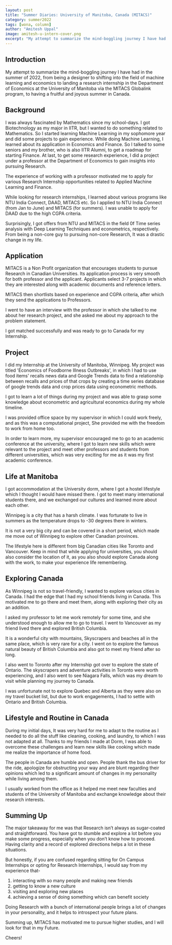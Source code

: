```yaml
---
layout: post
title: "Summer Diaries: University of Manitoba, Canada (MITACS)"
category: summer2022
tags: [wona, column]
author: "Amitesh Uppal"
image: amitesh-u-intern-cover.png
excerpt: "My attempt to summarize the mind-boggling journey I have had in the summer of 2022, from being a designer to shifting into the field of machine learning and economics to landing a research internship at the University of Manitoba via MITACS Globalink."
---
```


## Introduction

My attempt to summarize the mind-boggling journey I have had in the summer of 2022, from being a designer to shifting into the field of machine learning and economics to landing a research internship in the Department of Economics at the University of Manitoba via the MITACS Globalink program, to having a fruitful and joyous summer in Canada.

## Background

I was always fascinated by Mathematics since my school-days. I got Biotechnology as my major in IITR, but I wanted to do something related to Mathematics. So I started learning Machine Learning in my sophomore year and did some projects to gain experience. While doing Machine Learning, I learned about its application in Economics and Finance. So I talked to some seniors and my brother, who is also IITR Alumni, to get a roadmap for starting Finance. At last, to get some research experience, I did a project under a professor at the Department of Economics to gain insights into pursuing Research.

The experience of working with a professor motivated me to apply for various Research Internship opportunities related to Applied Machine Learning and Finance.

While looking for research internships, I learned about various programs like NTU India Connect, DAAD, MITACS etc. So I applied to NTU India Connect (from Jan to June) and MITACS (for summers). I was unable to apply for DAAD due to the high CGPA criteria.

Surprisingly, I got offers from NTU and MITACS in the field 0f Time series analysis with Deep Learning Techniques and econometrics, respectively. From being a non-core guy to pursuing non-core Research, It was a drastic change in my life.

## Application

MITACS is a Non Profit organization that encourages students to pursue Research in Canadian Universities. Its application process is very smooth for both professor and the applicant. Applicants select 3-7 projects in which they are interested along with academic documents and reference letters. 

MITACS then shortlists based on experience and CGPA criteria, after which they send the applications to Professors.

I went to have an interview with the professor in which she talked to me about her research project, and she asked me about my approach to the problem statement.

I got matched successfully and was ready to go to Canada for my Internship.

## Project

I did my Internship at the University of Manitoba, Winnipeg. My project was titled 'Economics of Foodborne Illness Outbreaks', in which I had to use food items' recalls news data and Google Trends data to find a relationship between recalls and prices of that crops by creating a time series database of google trends data and crop prices data using econometric methods.

I got to learn a lot of things during my project and was able to grasp some knowledge about econometric and agricultural economics during my whole timeline.

I was provided office space by my supervisor in which I could work freely, and as this was a computational project, She provided me with the freedom to work from home too.

In order to learn more, my supervisor encouraged me to go to an academic conference at the university, where I got to learn new skills which were relevant to the project and meet other professors and students from different universities, which was very exciting for me as it was my first academic conference.

## Life at Manitoba

I got accommodation at the University dorm, where I got a hostel lifestyle which I thought I would have missed there. I got to meet many international students there, and we exchanged our cultures and learned more about each other.

Winnipeg is a city that has a harsh climate. I was fortunate to live in summers as the temperature drops to -30 degrees there in winters. 

It is not a very big city and can be covered in a short period, which made me move out of Winnipeg to explore other Canadian provinces.

The lifestyle here is different from big Canadian cities like Toronto and Vancouver. Keep in mind that while applying for universities, you should also consider the location of it, as you also should explore Canada along with the work, to make your experience life remembering.

## Exploring Canada

As Winnipeg is not so travel-friendly, I wanted to explore various cities in Canada. I had the edge that I had my school friends living in Canada. This motivated me to go there and meet them, along with exploring their city as an addition.

I asked my professor to let me work remotely for some time, and she understood enough to allow me to go to travel. I went to Vancouver as my friend lived there and explored British Columbia.

It is a wonderful city with mountains, Skyscrapers and beaches all in the same place, which is very rare for a city. I went on to explore the famous natural beauty of British Columbia and also got to meet my friend after so long.

I also went to Toronto after my Internship got over to explore the state of Ontario. The skyscrapers and adventure activities in Toronto were worth experiencing, and I also went to see Niagara Falls, which was my dream to visit while planning my journey to Canada.

I was unfortunate not to explore Quebec and Alberta as they were also on my travel bucket list, but due to work engagements, I had to settle with Ontario and British Columbia.

## Lifestyle and Routine in Canada

During my initial days, It was very hard for me to adapt to the routine as I needed to do all the stuff like cleaning, cooking, and laundry, to which I was not adapted at all. Thanks to my friends I made at Dorm, I was able to overcome these challenges and learn new skills like cooking which made me realize the importance of home food.

The people in Canada are humble and open. People thank the bus driver for the ride, apologize for obstructing your way and are blunt regarding their opinions which led to a significant amount of changes in my personality while living among them.

I usually worked from the office as it helped me meet new faculties and students of the University of Manitoba and exchange knowledge about their research interests.

## Summing Up

The major takeaway for me was that Research isn’t always as sugar-coated and straightforward. You have got to stumble and explore a lot before you make some progress, especially when you don’t know how to proceed. Having clarity and a record of explored directions helps a lot in these situations.

But honestly, if you are confused regarding sitting for On Campus Internships or opting for Research Internships, I would say from my experience that-

1. interacting with so many people and making new friends
2. getting to know a new culture
3. visiting and exploring new places
4. achieving a sense of doing something which can benefit society

Doing Research with a bunch of international people brings a lot of changes in your personality, and it helps to introspect your future plans. 

Summing up, MITACS has motivated me to pursue higher studies, and I will look for that in my Future.

Cheers!
